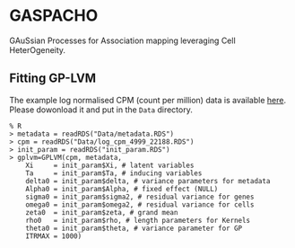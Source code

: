 # GASPACHO

GAuSsian Processes for Association mapping leveraging Cell HeterOgeneity.

## Fitting GP-LVM
The example log normalised CPM (count per million) data is available [here](https://drive.google.com/file/d/1voKdmSMBHW_UET2TKdezMX4szREhEMgN/view?usp=sharing). Please dowonload it and put in the `Data` directory.

	% R
	> metadata = readRDS("Data/metadata.RDS")
	> cpm = readRDS("Data/log_cpm_4999_22188.RDS")
	> init_param = readRDS("init_param.RDS")
	> gplvm=GPLVM(cpm, metadata,
		Xi     = init_param$Xi, # latent variables
		Ta     = init_param$Ta, # inducing variables
		delta0 = init_param$delta, # variance parameters for metadata
		Alpha0 = init_param$Alpha, # fixed effect (NULL)
		sigma0 = init_param$sigma2, # residual variance for genes
		omega0 = init_param$omega2, # residual variance for cells
		zeta0  = init_param$zeta, # grand mean
		rho0   = init_param$rho, # length parameters for Kernels
		theta0 = init_param$theta, # variance parameter for GP
		ITRMAX = 1000)

